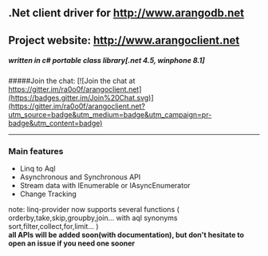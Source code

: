 ## .Net client driver for http://www.arangodb.net
## Project website: http://www.arangoclient.net
##### written in c# portable class library[.net 4.5, winphone 8.1]

#####Join the chat:
[![Join the chat at https://gitter.im/ra0o0f/arangoclient.net](https://badges.gitter.im/Join%20Chat.svg)](https://gitter.im/ra0o0f/arangoclient.net?utm_source=badge&utm_medium=badge&utm_campaign=pr-badge&utm_content=badge)

<hr/>

### Main features
* Linq to Aql
* Asynchronous and Synchronous API
* Stream data with IEnumerable or IAsyncEnumerator 
* Change Tracking

note:
linq-provider now supports several functions ( orderby,take,skip,groupby,join... with aql synonyms sort,filter,collect,for,limit... )
<br/><b>all APIs will be added soon(with documentation), but don't hesitate to open an issue if you need one sooner</b>
